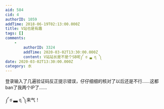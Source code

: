 ```yaml
---
aid: 584
cid: 4
authorID: 1059
addTime: 2018-06-19T02:13:00.000Z
title: V站也是有趣
tags: []
comments:
    -
        authorID: 3324
        addTime: 2020-03-02T13:30:00.000Z
        content: V站站长是不是个SB呢༼ ಠ ▃ ಠೃ ༽
date: 2020-03-02T13:30:00.000Z
category: 水
---
```


登录输入了几遍验证码反正提示错误，仔仔细细的核对了以后还是不行……这都ban了我两个IP了……

༼ ಠ ▃ ಠೃ ༽来气！
